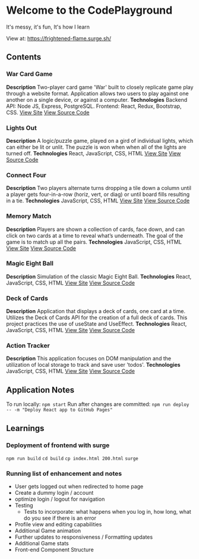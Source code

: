 # Welcome to the CodePlayground

It's messy, it's fun, It's how I learn

View at: https://frightened-flame.surge.sh/

## Contents
### War Card Game
__Description__
Two-player card game 'War' built to closely replicate game play through a website format. Application allows two users to play against one another on a single device, or against a computer.
__Technologies__
Backend API: Node JS, Express, PostgreSQL. Frontend: React, Redux, Bootstrap, CSS.
[View Site](https://warcardgame-frontend.onrender.com/)
[View Source Code](https://github.com/DLMedeiro/war-frontend.git)
### Lights Out
__Description__
A logic/puzzle game, played on a gird of individual lights, which can either be lit or unlit. The puzzle is won when when all of the lights are turned off.
__Technologies__
React, JavaScript, CSS, HTML
[View Site](https://dlmedeiro.github.io/Lights-Out/)
[View Source Code](https://github.com/DLMedeiro/Lights-Out.git)
### Connect Four
__Description__
Two players alternate turns dropping a tile down a column until a player gets four-in-a-row (horiz, vert, or diag) or until board fills resulting in a tie.
__Technologies__
JavaScript, CSS, HTML
[View Site](https://dlmedeiro.github.io/Connect4-OO/)
[View Source Code](https://github.com/DLMedeiro/Connect4-OO.git)
### Memory Match
__Description__
Players are shown a collection of cards, face down, and can click on two cards at a time to reveal what’s underneath. The goal of the game is to match up all the pairs.
__Technologies__
JavaScript, CSS, HTML
[View Site](https://dlmedeiro.github.io/Springboard-MemoryGame/)
[View Source Code](https://github.com/DLMedeiro/Connect4-OO.git)
### Magic Eight Ball
__Description__
Simulation of the classic Magic Eight Ball.
__Technologies__
React, JavaScript, CSS, HTML
[View Site](https://dlmedeiro.github.io/Magic-Eight-Ball/)
[View Source Code](https://github.com/DLMedeiro/Magic-Eight-Ball.git)
### Deck of Cards
__Description__
Application that displays a deck of cards, one card at a time. Utilizes the Deck of Cards API for the creation of a full deck of cards. This project practices the use of useState and UseEffect.
__Technologies__
React, JavaScript, CSS, HTML
[View Site](https://dlmedeiro.github.io/Deck-of-Cards/)
[View Source Code](https://github.com/DLMedeiro/Deck-of-Cards.git)
### Action Tracker
__Description__
This application focuses on DOM manipulation and the utilization of local storage to track and save user 'todos'.
__Technologies__
JavaScript, CSS, HTML
[View Site](https://dlmedeiro.github.io/Springboard-ToDoApp/)
[View Source Code](https://github.com/DLMedeiro/Springboard-ToDoApp.git)

## Application Notes
To run locally: ```npm start```
Run after changes are committed: ```npm run deploy -- -m "Deploy React app to GitHub Pages"```

## Learnings
### Deployment of frontend with surge
```npm run build```
```cd build```
```cp index.html 200.html```
```surge```

### Running list of enhancement and notes
* User gets logged out when redirected to home page
* Create a dummy login / account
* optimize login / logout for navigation 
* Testing
    * Tests to incorporate: what happens when you log in, how long, what do you see if there is an error
* Profile view and editing capabilities
* Additional Game animation
* Further updates to responsiveness / Formatting updates
* Additional Game stats
* Front-end Component Structure
